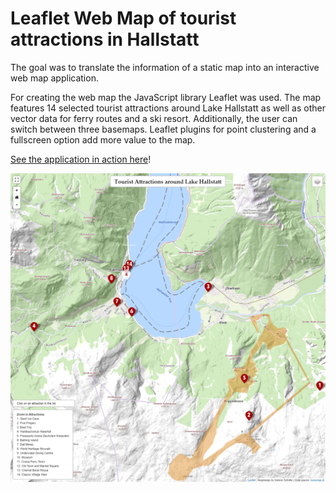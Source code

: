 # Leaflet Web Map of tourist attractions in Hallstatt

The goal was to translate the information of a static map into an interactive web map application.

For creating the web map the JavaScript library Leaflet was used. The map features 14 selected tourist attractions around Lake Hallstatt as well as other vector data for ferry routes and a ski resort. Additionally, the user can switch between three basemaps. Leaflet plugins for point clustering and a fullscreen option add more value to the map.

[See the application in action here](https://nelsonschaefer.github.io/LeafletWebMapHallstatt/)!

![](title_image.png)

